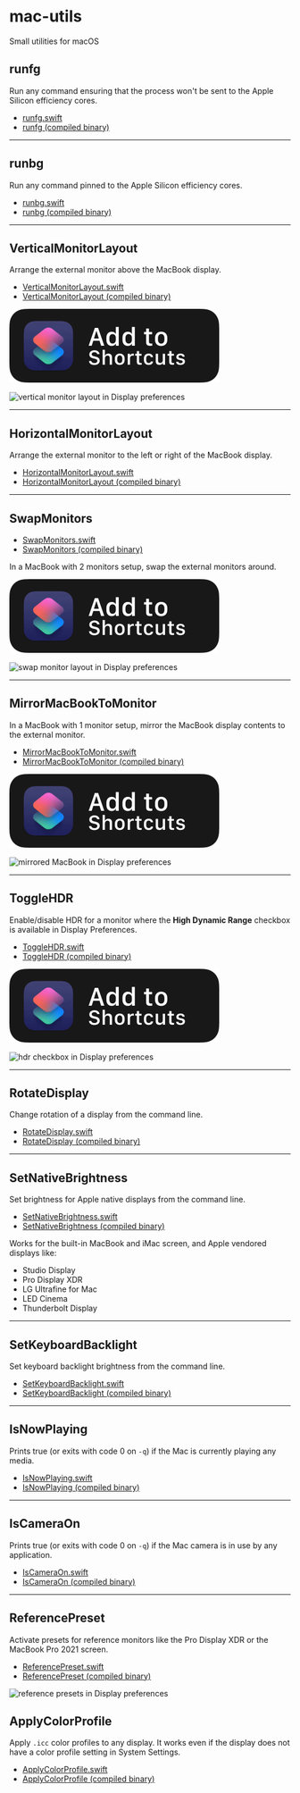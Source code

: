 # mac-utils

Small utilities for macOS

## runfg

Run any command ensuring that the process won't be sent to the Apple Silicon efficiency cores.

- [runfg.swift](/runfg.swift)
- [runfg (compiled binary)](/bin/runfg)

---

## runbg

Run any command pinned to the Apple Silicon efficiency cores.

- [runbg.swift](/runbg.swift)
- [runbg (compiled binary)](/bin/runbg)

---

## VerticalMonitorLayout

Arrange the external monitor above the MacBook display.

- [VerticalMonitorLayout.swift](/VerticalMonitorLayout.swift)
- [VerticalMonitorLayout (compiled binary)](/bin/VerticalMonitorLayout)

[![add to shortcuts button](img/add-to-shortcuts.svg)](https://www.icloud.com/shortcuts/05d718d1f6c24c1493a73f539ddd12a9)

![vertical monitor layout in Display preferences](https://files.alinpanaitiu.com/vertical-monitor-layout.png)

---

## HorizontalMonitorLayout

Arrange the external monitor to the left or right of the MacBook display.

- [HorizontalMonitorLayout.swift](/HorizontalMonitorLayout.swift)
- [HorizontalMonitorLayout (compiled binary)](/bin/HorizontalMonitorLayout)

---

## SwapMonitors

- [SwapMonitors.swift](/SwapMonitors.swift)
- [SwapMonitors (compiled binary)](/bin/SwapMonitors)

In a MacBook with 2 monitors setup, swap the external monitors around.

[![add to shortcuts button](img/add-to-shortcuts.svg)](https://www.icloud.com/shortcuts/3c9f6a71589a4813904973b3ef493c1f)

![swap monitor layout in Display preferences](https://files.alinpanaitiu.com/swap-monitor-layout.png)

---

## MirrorMacBookToMonitor

In a MacBook with 1 monitor setup, mirror the MacBook display contents to the external monitor.

- [MirrorMacBookToMonitor.swift](/MirrorMacBookToMonitor.swift)
- [MirrorMacBookToMonitor (compiled binary)](/bin/MirrorMacBookToMonitor)

[![add to shortcuts button](img/add-to-shortcuts.svg)](https://www.icloud.com/shortcuts/93b2496bd03b4c21886e2322409240cb)

![mirrored MacBook in Display preferences](https://files.alinpanaitiu.com/mirror-macbook-to-monitor.png)

---

## ToggleHDR

Enable/disable HDR for a monitor where the **High Dynamic Range** checkbox is available in Display Preferences.

- [ToggleHDR.swift](/ToggleHDR.swift)
- [ToggleHDR (compiled binary)](/bin/ToggleHDR)

[![add to shortcuts button](img/add-to-shortcuts.svg)](https://www.icloud.com/shortcuts/2f412b6ad9644aaf83e86bd53cb4294e)

![hdr checkbox in Display preferences](https://files.lunar.fyi/hdr-toggle-ventura.webp)

---

## RotateDisplay

Change rotation of a display from the command line.

- [RotateDisplay.swift](/RotateDisplay.swift)
- [RotateDisplay (compiled binary)](/bin/RotateDisplay)

---

## SetNativeBrightness

Set brightness for Apple native displays from the command line.

- [SetNativeBrightness.swift](/SetNativeBrightness.swift)
- [SetNativeBrightness (compiled binary)](/bin/SetNativeBrightness)

Works for the built-in MacBook and iMac screen, and Apple vendored displays like:

- Studio Display
- Pro Display XDR
- LG Ultrafine for Mac
- LED Cinema
- Thunderbolt Display

---

## SetKeyboardBacklight

Set keyboard backlight brightness from the command line.

- [SetKeyboardBacklight.swift](/SetKeyboardBacklight.swift)
- [SetKeyboardBacklight (compiled binary)](/bin/SetKeyboardBacklight)

---

## IsNowPlaying

Prints true (or exits with code 0 on `-q`) if the Mac is currently playing any media.

- [IsNowPlaying.swift](/IsNowPlaying.swift)
- [IsNowPlaying (compiled binary)](/bin/IsNowPlaying)

---

## IsCameraOn

Prints true (or exits with code 0 on `-q`) if the Mac camera is in use by any application.

- [IsCameraOn.swift](/IsCameraOn.swift)
- [IsCameraOn (compiled binary)](/bin/IsCameraOn)

---

## ReferencePreset

Activate presets for reference monitors like the Pro Display XDR or the MacBook Pro 2021 screen.

- [ReferencePreset.swift](/ReferencePreset.swift)
- [ReferencePreset (compiled binary)](/bin/ReferencePreset)

![reference presets in Display preferences](https://files.alinpanaitiu.com/reference-display-presets.png)

## ApplyColorProfile

Apply `.icc` color profiles to any display. It works even if the display does not have a color profile setting in System Settings.

- [ApplyColorProfile.swift](/ApplyColorProfile.swift)
- [ApplyColorProfile (compiled binary)](/bin/ApplyColorProfile)

